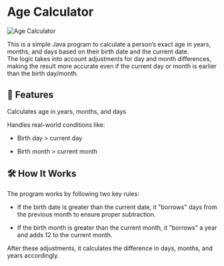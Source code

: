 # <h1>  Age Calculator</h1>
![ Age Calculator](https://media0.giphy.com/media/v1.Y2lkPTc5MGI3NjExYjc2cmQwbzl6MDdpa3JhOGQ3aDQxOTdtcnVsMnZzYWI3aGEycHBkOSZlcD12MV9pbnRlcm5hbF9naWZfYnlfaWQmY3Q9Zw/CiC5N2o57QVmLInd4J/giphy.gif)

This is a simple Java program to calculate a person’s exact age in years, months, and days based on their birth date and the current date.</br>
The logic takes into account adjustments for day and month differences, making the result more accurate even if the current day or month is earlier than the birth day/month.



<h2>📌 Features</br></h2>
Calculates age in years, months, and days</br>

Handles real-world conditions like:

* Birth day > current day</br>

* Birth month > current month</br>




<h2>🛠️ How It Works</br></h2>
The program works by following two key rules:

* If the birth date is greater than the current date, it "borrows" days from the previous month to ensure proper subtraction.

* If the birth month is greater than the current month, it "borrows" a year and adds 12 to the current month.

After these adjustments, it calculates the difference in days, months, and years accordingly.

